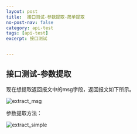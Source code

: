 ```yaml
---
layout: post
title:  接口测试-参数提取-简单提取
no-post-nav: false
category: api-test
tags: [api-test]
excerpt: 接口测试


---
```




## 接口测试-参数提取

现在想提取返回报文中的msg字段，返回报文如下所示。

![extract_msg](https://james-xuande.github.io/images/posts/2021-04-22/extract_msg.png)

参数提取方法：

![extract_simple](https://james-xuande.github.io/images/posts/2021-04-22/extract_simple.png)





